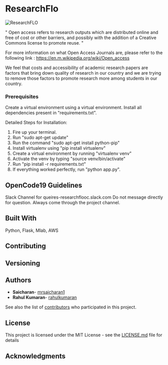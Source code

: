 # ResearchFlo

![ResearchFLO](https://i.imgur.com/7Muim0F.png)


" Open access refers to research outputs which are distributed online and free of cost or other barriers, and possibly with the addition of a Creative Commons license to promote reuse. "

For more information on what Open Access Journals are, please refer to the following link : 
https://en.m.wikipedia.org/wiki/Open_access

We feel that costs and accessibility of academic research papers are factors that bring down quality of research in our country and we are trying to remove those factors to promote research more among students in our country.

### Prerequisites

Create a virtual environment using a virtual environment.
Install all dependencies present in "requirements.txt".

Detailed Steps for Installation:
1. Fire up your terminal.
2. Run "sudo apt-get update"
3. Run the command "sudo apt-get install python-pip"
4. Install virtualenv using "pip install virtualenv"
5. Create a virtual environment by running "virtualenv venv"
6. Activate the venv by typing "source venv/bin/activate"
7. Run "pip install -r requirements.txt"
8. If everything worked perfectly, run "python app.py".

## OpenCode19 Guidelines 
Slack Channel for queires-researchflooc.slack.com
Do not message directly for question. Always come through the project channel.

## Built With
Python, Flask, Mlab, AWS

## Contributing



## Versioning



## Authors

* **Saicharan**- [mrsaicharan1](https://github.com/mrsaicharan1)
* **Rahul Kumaran**- [rahulkumaran](https://github.com/rahulkumaran)

See also the list of [contributors](https://github.com/your/project/contributors) who participated in this project.

## License

This project is licensed under the MIT License - see the [LICENSE.md](LICENSE.md) file for details

## Acknowledgments

